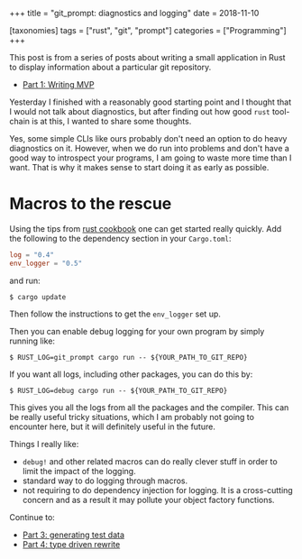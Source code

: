 +++
title = "git_prompt: diagnostics and logging"
date = 2018-11-10

[taxonomies]
tags = ["rust", "git", "prompt"]
categories = ["Programming"]
+++

This post is from a series of posts about writing a small application in Rust to display information about a particular git repository.
- [Part 1: Writing MVP][part-01]

Yesterday I finished with a reasonably good starting point and I thought that
I would not talk about diagnostics, but after finding out how good `rust`
tool-chain is at this, I wanted to share some thoughts.

<!-- more -->

Yes, some simple CLIs like ours probably don't need an option to do heavy
diagnostics on it.  However, when we do run into problems and don't have a good
way to introspect your programs, I am going to waste more time than I want.
That is why it makes sense to start doing it as early as possible.

# Macros to the rescue

Using the tips from [rust cookbook][rust-book-logging] one can get started really quickly.
Add the following to the dependency section in your `Cargo.toml`:
```toml
log = "0.4"
env_logger = "0.5"
```
and run:
```
$ cargo update
```
Then follow the instructions to get the `env_logger` set up.

Then you can enable debug logging for your own program by simply running like:
```
$ RUST_LOG=git_prompt cargo run -- ${YOUR_PATH_TO_GIT_REPO}
```

If you want all logs, including other packages, you can do this by:
```
$ RUST_LOG=debug cargo run -- ${YOUR_PATH_TO_GIT_REPO}
```

This gives you all the logs from all the packages and the compiler.  This can be really useful tricky situations, which I am probably not going to encounter here, but it will definitely useful in the future.

Things I really like:
- `debug!` and other related macros can do really clever stuff in order to
  limit the impact of the logging.
- standard way to do logging through macros.
- not requiring to do dependency injection for logging.  It is a cross-cutting
  concern and as a result it may pollute your object factory functions.

Continue to:
- [Part 3: generating test data][part-03]
- [Part 4: type driven rewrite][part-04]

[part-01]: ./blog/git_prompt_01/index.md
[part-02]: ./blog/git_prompt_02/index.md
[part-03]: ./blog/git_prompt_03/index.md
[part-04]: ./blog/git_prompt_04/index.md
[rust-book-logging]: https://rust-lang-nursery.github.io/rust-cookbook/development_tools/debugging/log.html
